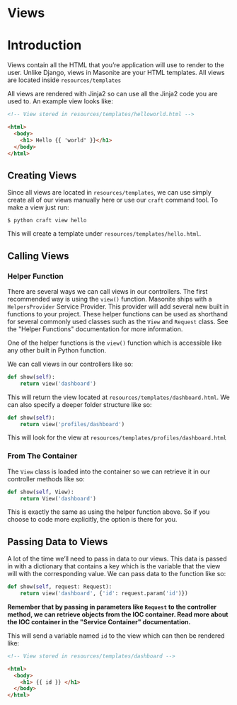 # Views

# Introduction

Views contain all the HTML that you’re application will use to render to the user. Unlike Django, views in Masonite are your HTML templates. All views are located inside `resources/templates`

All views are rendered with Jinja2 so can use all the Jinja2 code you are used to. An example view looks like:

```html
<!-- View stored in resources/templates/helloworld.html -->

<html>
  <body>
    <h1> Hello {{ 'world' }}</h1>
  </body>
</html>
```

## Creating Views

Since all views are located in `resources/templates`, we can use simply create all of our views manually here or use our `craft` command tool. To make a view just run:

```
$ python craft view hello
```

This will create a template under `resources/templates/hello.html`.

## Calling Views

### Helper Function

There are several ways we can call views in our controllers. The first recommended way is using the `view()` function. Masonite ships with a `HelpersProvider` Service Provider. This provider will add several new built in functions to your project. These helper functions can be used as shorthand for several commonly used classes such as the `View` and `Request` class. See the "Helper Functions" documentation for more information.

One of the helper functions is the `view()` function which is accessible like any other built in Python function.

We can call views in our controllers like so:

```python
def show(self):
    return view('dashboard')
```

This will return the view located at `resources/templates/dashboard.html`. We can also specify a deeper folder structure like so:

```python
def show(self):
    return view('profiles/dashboard')
```

This will look for the view at `resources/templates/profiles/dashboard.html`

### From The Container

The `View` class is loaded into the container so we can retrieve it in our controller methods like so:

```python
def show(self, View):
    return View('dashboard')
```

This is exactly the same as using the helper function above. So if you choose to code more explicitly, the option is there for you.

## Passing Data to Views

A lot of the time we’ll need to pass in data to our views. This data is passed in with a dictionary that contains a key which is the variable that the view will with the corresponding value. We can pass data to the function like so:

```python
def show(self, request: Request):
    return view('dashboard', {'id': request.param('id')})
```

**Remember that by passing in parameters like **`Request`** to the controller method, we can retrieve objects from the IOC container. Read more about the IOC container in the "Service Container" documentation.**

This will send a variable named `id` to the view which can then be rendered like:

```html
<!-- View stored in resources/templates/dashboard -->

<html>
  <body>
    <h1> {{ id }} </h1>
  </body>
</html>
```



